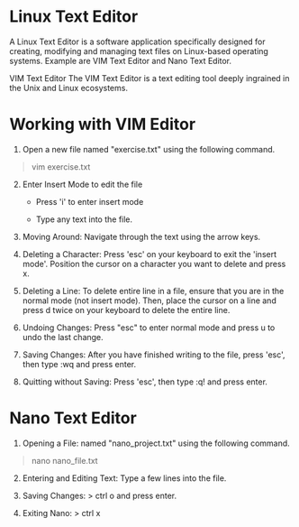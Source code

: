 # Linux Text Editor
A Linux Text Editor is a software application specifically designed for creating, modifying and managing text files on Linux-based operating systems.
Example are VIM Text Editor and Nano Text Editor.

VIM Text Editor
The VIM Text Editor is a text editing tool deeply ingrained in the Unix and Linux
ecosystems.

# Working with VIM Editor

1. Open a new file named "exercise.txt" using the following command.

> vim exercise.txt

2. Enter Insert Mode to edit the file

   * Press 'i' to enter insert mode
  
   * Type any text into the file.

3. Moving Around: Navigate through the text using the arrow keys.

4. Deleting a Character: Press 'esc' on your keyboard to exit the 'insert mode'. Position the cursor on a character you want to delete and press x.

5. Deleting a Line: To delete entire line in a file, ensure that you are in the normal mode (not insert mode). Then, place the cursor on a line and press d twice on your keyboard to delete the entire line.

6. Undoing Changes: Press "esc" to enter normal mode and press u to undo the last change.

7. Saving Changes: After you have finished writing to the file, press 'esc', then type :wq and press enter.

8. Quitting without Saving: Press 'esc', then type :q! and press enter.

# Nano Text Editor

1. Opening a File: named "nano_project.txt" using the following command.

> nano nano_file.txt

2. Entering and Editing Text: Type a few lines into the file.

3. Saving Changes: > ctrl o and press enter.

4. Exiting Nano: > ctrl x
